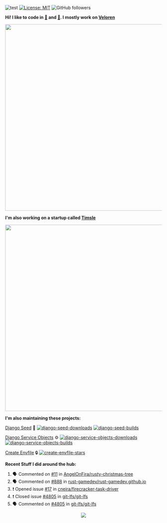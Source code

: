 ![test](https://hits.seeyoufarm.com/api/count/incr/badge.svg?url=https://github.com/AngelOnFira)
[![License: MIT](https://img.shields.io/badge/License-MIT-yellow.svg)](https://opensource.org/licenses/MIT)
![GitHub followers](https://img.shields.io/github/followers/angelonfira?style=social)

**Hi! I like to code in [:crab:](https://www.rust-lang.org/) and [:snake:](https://www.python.org/). I mostly work on [Veloren](https://veloren.net)**

<p align="center">
  <img width="600" src="https://media.discordapp.net/attachments/444005079410802699/730566298073038949/rsz_5f0656b6aa176.png">
</p>

**I'm also working on a startup called [Timsle](https://timsle.com)**

<p align="center">
  <img width="600" src="https://media.discordapp.net/attachments/444005079410802699/730566842674053130/rsz_5f0657242abb4.png">
</p>

**I'm also maintaining these projects:**

[Django Seed](https://github.com/Brobin/django-seed)
:seedling:
[![django-seed-downloads](https://pepy.tech/badge/django-seed)](https://pepy.tech/project/django-seed)
[![django-seed-builds](https://github.com/Brobin/django-seed/workflows/Test/badge.svg)](https://github.com/Brobin/django-seed)

[Django Service Objects](https://github.com/mixxorz/django-service-objects)
:gear:
[![django-service-objects-downloads](https://pepy.tech/badge/django-service-objects)](https://pepy.tech/project/django-service-objects)
[![django-service-objects-builds](https://github.com/mixxorz/django-service-objects/actions/workflows/test.yml/badge.svg)](https://github.com/mixxorz/django-service-objects/actions/workflows/test.yml)

[Create Envfile](https://github.com/SpicyPizza/create-envfile)
:lock:
[![create-envfile-stars](https://img.shields.io/github/stars/SpicyPizza/create-envfile?style=social)](https://github.com/SpicyPizza/create-envfile)

**Recent Stuff I did around the hub:**

<!--START_SECTION:activity-->
1. 🗣 Commented on [#11](https://github.com/AngelOnFira/rusty-christmas-tree/issues/11) in [AngelOnFira/rusty-christmas-tree](https://github.com/AngelOnFira/rusty-christmas-tree)
2. 🗣 Commented on [#888](https://github.com/rust-gamedev/rust-gamedev.github.io/issues/888) in [rust-gamedev/rust-gamedev.github.io](https://github.com/rust-gamedev/rust-gamedev.github.io)
3. ❗️ Opened issue [#17](https://github.com/cneira/firecracker-task-driver/issues/17) in [cneira/firecracker-task-driver](https://github.com/cneira/firecracker-task-driver)
4. ❗️ Closed issue [#4805](https://github.com/git-lfs/git-lfs/issues/4805) in [git-lfs/git-lfs](https://github.com/git-lfs/git-lfs)
5. 🗣 Commented on [#4805](https://github.com/git-lfs/git-lfs/issues/4805) in [git-lfs/git-lfs](https://github.com/git-lfs/git-lfs)
<!--END_SECTION:activity-->

<p align="center">
  <img src="https://github-profile-trophy.vercel.app/?username=angelonfira&column=4&theme=nord&margin-w=15&margin-h=15">
</p>
